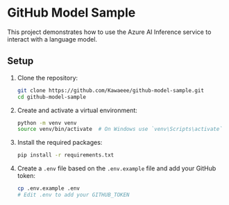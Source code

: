 # GitHub Model Sample

This project demonstrates how to use the Azure AI Inference service to interact with a language model.

## Setup

1. Clone the repository:
    ```bash
    git clone https://github.com/Kawaeee/github-model-sample.git
    cd github-model-sample
    ```

2. Create and activate a virtual environment:
    ```bash
    python -m venv venv
    source venv/bin/activate  # On Windows use `venv\Scripts\activate`
    ```

3. Install the required packages:
    ```bash
    pip install -r requirements.txt
    ```

4. Create a `.env` file based on the `.env.example` file and add your GitHub token:
    ```bash
    cp .env.example .env
    # Edit .env to add your GITHUB_TOKEN
    ```
